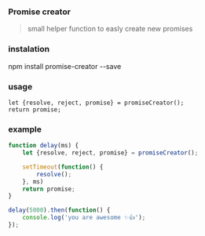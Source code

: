 ### Promise creator

> small helper function to easly create new promises

### instalation
npm install promise-creator --save

### usage

```
let {resolve, reject, promise} = promiseCreator();
return promise;
```

### example

```javascript
function delay(ms) {
    let {resolve, reject, promise} = promiseCreator();

    setTimeout(function() {
        resolve();
    }, ms)
    return promise;
}

delay(5000).then(function() {
    console.log('you are awesome ✨👍');
});
```
